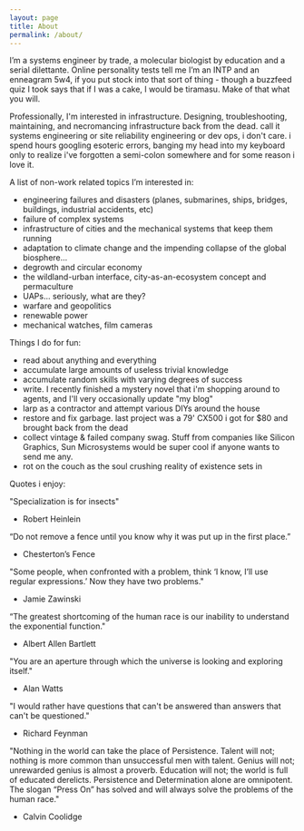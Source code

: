 ```yaml
---
layout: page
title: About
permalink: /about/
---
```


I’m a systems engineer by trade, a molecular biologist by education and a serial dilettante. Online personality tests tell me I’m an INTP and an enneagram 5w4, if you put stock into that sort of thing - though a buzzfeed quiz I took says that if I was a cake, I would be tiramasu. Make of that what you will.

Professionally, I'm interested in infrastructure. Designing, troubleshooting, maintaining, and necromancing infrastructure back from the dead. call it systems engineering or site reliability engineering or dev ops, i don't care. i spend hours googling esoteric errors, banging my head into my keyboard only to realize i've forgotten a semi-colon somewhere and for some reason i love it.

A list of non-work related topics I’m interested in:
* engineering failures and disasters (planes, submarines, ships, bridges, buildings, industrial accidents, etc)
* failure of complex systems
* infrastructure of cities and the mechanical systems that keep them running
* adaptation to climate change and the impending collapse of the global biosphere...
* degrowth and circular economy
* the wildland-urban interface, city-as-an-ecosystem concept and permaculture 
* UAPs... seriously, what are they?
* warfare and geopolitics
* renewable power
* mechanical watches, film cameras


Things I do for fun:
* read about anything and everything
* accumulate large amounts of useless trivial knowledge
* accumulate random skills with varying degrees of success
* write. I recently finished a mystery novel that i'm shopping around to agents, and I'll very occasionally update "my blog"
* larp as a contractor and attempt various DIYs around the house
* restore and fix garbage. last project was a 79' CX500 i got for $80 and brought back from the dead
* collect vintage & failed company swag. Stuff from companies like Silicon Graphics, Sun Microsystems would be super cool if anyone wants to send me any.
* rot on the couch as the soul crushing reality of existence sets in

  
Quotes i enjoy:

"Specialization is for insects"
- Robert Heinlein

“Do not remove a fence until you know why it was put up in the first place.”
- Chesterton’s Fence

"Some people, when confronted with a problem, think ‘I know, I’ll use regular expressions.’ Now they have two problems."
- Jamie Zawinski

“The greatest shortcoming of the human race is our inability to understand the exponential function."
- Albert Allen Bartlett

"You are an aperture through which the universe is looking and exploring itself." 
- Alan Watts

"I would rather have questions that can't be answered than answers that can't be questioned." 
- Richard Feynman 

"Nothing in the world can take the place of Persistence. Talent will not; nothing is more common than unsuccessful men with talent. Genius will not; unrewarded genius is almost a proverb. Education will not; the world is full of educated derelicts. Persistence and Determination alone are omnipotent. The slogan “Press On” has solved and will always solve the problems of the human race."
- Calvin Coolidge
